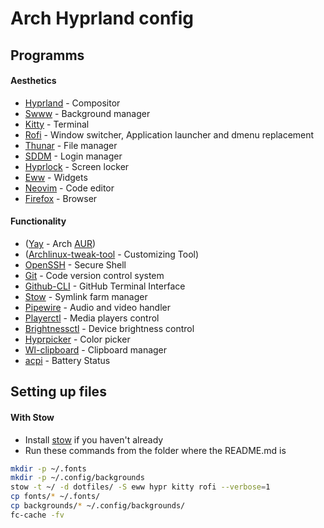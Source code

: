# Arch Hyprland config

## Programms

#### Aesthetics

- [Hyprland](https://hyprland.org/) - Compositor
- [Swww](https://github.com/GhostNaN/mpvpaper) - Background manager
- [Kitty](https://github.com/kovidgoyal/kitty) - Terminal
- [Rofi](https://github.com/davatorium/rofi) - Window switcher, Application launcher and dmenu replacement
- [Thunar](https://github.com/xfce-mirror/thunar) - File manager
- [SDDM](https://github.com/sddm/sddm) - Login manager
- [Hyprlock](https://github.com/hyprwm/hyprlock) - Screen locker
- [Eww](https://github.com/elkowar/eww?tab=readme-ov-file) - Widgets
- [Neovim](https://github.com/neovim/neovim) - Code editor
- [Firefox](https://support.mozilla.org/hu/kb/Firefox%20telep%C3%ADt%C3%A9se%20Linuxra#w_install-firefox-deb-package-for-debian-based-distributions) - Browser


<!-- *Set the background once and it will load the last one on startup automaticly:*
```bash
swww img <img path>
```
<br>

Install programms from arch packages
```bash
sudo pacman -S --needed hyprland swww kitty rofi thunar sddm firefox neovim neofetch hyprlock
```

Enable sddm
```bash
sudo systemctl enable sddm
``` -->

<!-- Install programms from arch AUR(first get [Yay](https://wiki.archlinux.org/title/Arch_User_Repository))
```bash
yay -S
``` -->

<!-- Building eww
```bash
sudo pacman -S cargo
sudo pacman -S --needed cargo gtk3 gtk-layer-shell pango gdk-pixbuf2 libdbusmenu-gtk3 cairo glib2 gcc-libs glibc
git clone https://github.com/elkowar/eww
cd eww
cargo build --release --no-default-features --features=wayland
cd target/release
chmod +x ./eww
./eww daemon
``` -->

#### Functionality
- ([Yay](https://github.com/Jguer/yay) - Arch [AUR](https://wiki.archlinux.org/title/Arch_User_Repository))
- ([Archlinux-tweak-tool](https://github.com/arcolinux/archlinux-tweak-tool) - Customizing Tool)
- [OpenSSH](https://github.com/openssh/openssh-portable) - Secure Shell
- [Git](https://git-scm.com/downloads/linux) - Code version control system
- [Github-CLI](https://github.com/cli/cli#installation) - GitHub Terminal Interface
- [Stow](https://github.com/aspiers/stow) - Symlink farm manager
- [Pipewire](https://github.com/PipeWire/pipewire) - Audio and video handler
- [Playerctl](https://github.com/altdesktop/playerctl) - Media players control
- [Brightnessctl](https://github.com/Hummer12007/brightnessctl) - Device brightness control
- [Hyprpicker](https://github.com/hyprwm/hyprpicker) - Color picker
- [Wl-clipboard](https://github.com/bugaevc/wl-clipboard) - Clipboard manager
- [acpi](https://pkgs.org/download/acpi) - Battery Status

## Setting up files

#### With Stow
- Install [stow](https://github.com/aspiers/stow) if you haven't already
- Run these commands from the folder where the README.md is
```bash
mkdir -p ~/.fonts
mkdir -p ~/.config/backgrounds
stow -t ~/ -d dotfiles/ -S eww hypr kitty rofi --verbose=1
cp fonts/* ~/.fonts/
cp backgrounds/* ~/.config/backgrounds/
fc-cache -fv
```
